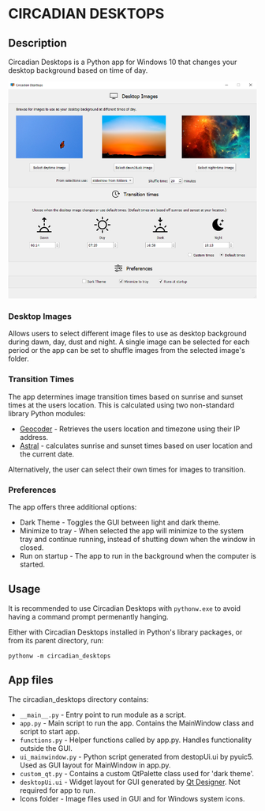 # CIRCADIAN DESKTOPS

## Description

Circadian Desktops is a Python app for Windows 10 that changes your desktop background based on time of day.

![Screenshot](screenshot.png)

### Desktop Images

Allows users to select different image files to use as desktop background during dawn, day, dust and night.
A single image can be selected for each period or the app can be set to shuffle images from the selected image's folder.

### Transition Times

The app determines image transition times based on sunrise and sunset times at the users location.
This is calculated using two non-standard library Python modules:
- [Geocoder](https://github.com/DenisCarriere/geocoder) - Retrieves the users location and timezone using their IP address.
- [Astral](https://sffjunkie.github.io/astral/) - calculates sunrise and sunset times based on user location and the current date.

Alternatively, the user can select their own times for images to transition.

### Preferences

The app offers three additional options:
- Dark Theme - Toggles the GUI between light and dark theme.
- Minimize to tray - When selected the app will minimize to the system tray and continue running, instead of shutting down when the window in closed.
- Run on startup - The app to run in the background when the computer is started.

## Usage

It is recommended to use Circadian Desktops with `pythonw.exe` to avoid having a command prompt permenantly hanging.

Either with Circadian Desktops installed in Python's library packages, or from its parent directory, run:
```
pythonw -m circadian_desktops
```

## App files

The circadian_desktops directory contains:
- `__main__.py` - Entry point to run module as a script.
- `app.py` - Main script to run the app. Contains the MainWindow class and script to start app.
- `functions.py` - Helper functions called by app.py. Handles functionality outside the GUI.
- `ui_mainwindow.py` - Python script generated from destopUi.ui by pyuic5. Used as GUI layout for MainWindow in app.py.
- `custom_qt.py` - Contains a custom QtPalette class used for 'dark theme'.
- `desktopUi.ui` - Widget layout for GUI generated by [Qt Designer](https://doc.qt.io/qt-6/qtdesigner-manual.html). Not required for app to run.
- Icons folder - Image files used in GUI and for Windows system icons.
